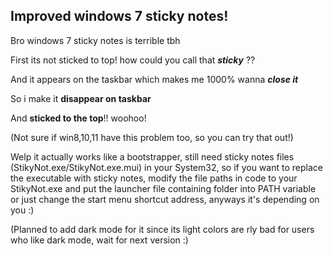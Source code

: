 ## **Improved windows 7 sticky notes!**

Bro windows 7 sticky notes is terrible tbh

First its not sticked to top! how could you call that ***sticky*** ??

And it appears on the taskbar which makes me 1000% wanna ***close* *it***

So i make it **disappear on taskbar**

And **sticked to the top**!! woohoo!

(Not sure if win8,10,11 have this problem too, so you can try that out!)

Welp it actually works like a bootstrapper, still need sticky notes files (StikyNot.exe/StikyNot.exe.mui) in your System32, so if you want to replace the executable with sticky notes, modify the file paths in code to your StikyNot.exe and put the launcher file containing folder into PATH variable or just change the start menu shortcut address, anyways it's depending on you :)

(Planned to add dark mode for it since its light colors are rly bad for users who like dark mode, wait for next version :)

